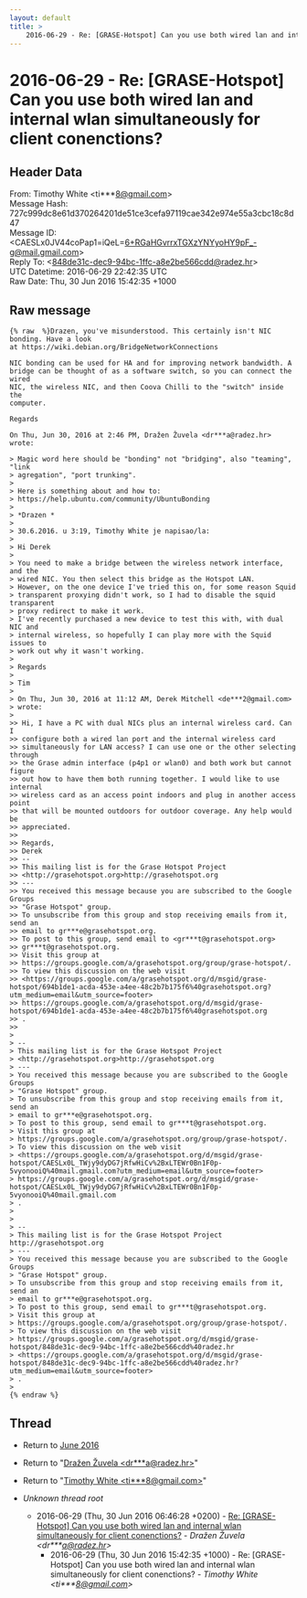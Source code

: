 ```yaml
---
layout: default
title: >
    2016-06-29 - Re: [GRASE-Hotspot] Can you use both wired lan and internal wlan simultaneously for client conenctions?
---
```


# 2016-06-29 - Re: [GRASE-Hotspot] Can you use both wired lan and internal wlan simultaneously for client conenctions?

## Header Data

From: Timothy White \<ti***8@gmail.com\><br>
Message Hash: 727c999dc8e61d370264201de51ce3cefa97119cae342e974e55a3cbc18c8d47<br>
Message ID: \<CAESLx0JV44coPap1=iQeL=6+RGaHGvrrxTGXzYNYyoHY9pF_-g@mail.gmail.com\><br>
Reply To: \<848de31c-dec9-94bc-1ffc-a8e2be566cdd@radez.hr\><br>
UTC Datetime: 2016-06-29 22:42:35 UTC<br>
Raw Date: Thu, 30 Jun 2016 15:42:35 +1000<br>

## Raw message

```
{% raw  %}Drazen, you've misunderstood. This certainly isn't NIC bonding. Have a look
at https://wiki.debian.org/BridgeNetworkConnections

NIC bonding can be used for HA and for improving network bandwidth. A
bridge can be thought of as a software switch, so you can connect the wired
NIC, the wireless NIC, and then Coova Chilli to the "switch" inside the
computer.

Regards

On Thu, Jun 30, 2016 at 2:46 PM, Dražen Žuvela <dr***a@radez.hr>
wrote:

> Magic word here should be "bonding" not "bridging", also "teaming", "link
> agregation", "port trunking".
>
> Here is something about and how to:
> https://help.ubuntu.com/community/UbuntuBonding
>
> *Drazen *
>
> 30.6.2016. u 3:19, Timothy White je napisao/la:
>
> Hi Derek
>
> You need to make a bridge between the wireless network interface, and the
> wired NIC. You then select this bridge as the Hotspot LAN.
> However, on the one device I've tried this on, for some reason Squid
> transparent proxying didn't work, so I had to disable the squid transparent
> proxy redirect to make it work.
> I've recently purchased a new device to test this with, with dual NIC and
> internal wireless, so hopefully I can play more with the Squid issues to
> work out why it wasn't working.
>
> Regards
>
> Tim
>
> On Thu, Jun 30, 2016 at 11:12 AM, Derek Mitchell <de***2@gmail.com>
> wrote:
>
>> Hi, I have a PC with dual NICs plus an internal wireless card. Can I
>> configure both a wired lan port and the internal wireless card
>> simultaneously for LAN access? I can use one or the other selecting through
>> the Grase admin interface (p4p1 or wlan0) and both work but cannot figure
>> out how to have them both running together. I would like to use internal
>> wireless card as an access point indoors and plug in another access point
>> that will be mounted outdoors for outdoor coverage. Any help would be
>> appreciated.
>>
>> Regards,
>> Derek
>> --
>> This mailing list is for the Grase Hotspot Project
>> <http://grasehotspot.org>http://grasehotspot.org
>> ---
>> You received this message because you are subscribed to the Google Groups
>> "Grase Hotspot" group.
>> To unsubscribe from this group and stop receiving emails from it, send an
>> email to gr***e@grasehotspot.org.
>> To post to this group, send email to <gr***t@grasehotspot.org>
>> gr***t@grasehotspot.org.
>> Visit this group at
>> https://groups.google.com/a/grasehotspot.org/group/grase-hotspot/.
>> To view this discussion on the web visit
>> <https://groups.google.com/a/grasehotspot.org/d/msgid/grase-hotspot/694b1de1-acda-453e-a4ee-48c2b7b175f6%40grasehotspot.org?utm_medium=email&utm_source=footer>
>> https://groups.google.com/a/grasehotspot.org/d/msgid/grase-hotspot/694b1de1-acda-453e-a4ee-48c2b7b175f6%40grasehotspot.org
>> .
>>
>
> --
> This mailing list is for the Grase Hotspot Project
> <http://grasehotspot.org>http://grasehotspot.org
> ---
> You received this message because you are subscribed to the Google Groups
> "Grase Hotspot" group.
> To unsubscribe from this group and stop receiving emails from it, send an
> email to gr***e@grasehotspot.org.
> To post to this group, send email to gr***t@grasehotspot.org.
> Visit this group at
> https://groups.google.com/a/grasehotspot.org/group/grase-hotspot/.
> To view this discussion on the web visit
> <https://groups.google.com/a/grasehotspot.org/d/msgid/grase-hotspot/CAESLx0L_TWjy9dyDG7jRfwHiCv%2BxLTEWr0Bn1F0p-5vyonooiQ%40mail.gmail.com?utm_medium=email&utm_source=footer>
> https://groups.google.com/a/grasehotspot.org/d/msgid/grase-hotspot/CAESLx0L_TWjy9dyDG7jRfwHiCv%2BxLTEWr0Bn1F0p-5vyonooiQ%40mail.gmail.com
> .
>
>
> --
> This mailing list is for the Grase Hotspot Project http://grasehotspot.org
> ---
> You received this message because you are subscribed to the Google Groups
> "Grase Hotspot" group.
> To unsubscribe from this group and stop receiving emails from it, send an
> email to gr***e@grasehotspot.org.
> To post to this group, send email to gr***t@grasehotspot.org.
> Visit this group at
> https://groups.google.com/a/grasehotspot.org/group/grase-hotspot/.
> To view this discussion on the web visit
> https://groups.google.com/a/grasehotspot.org/d/msgid/grase-hotspot/848de31c-dec9-94bc-1ffc-a8e2be566cdd%40radez.hr
> <https://groups.google.com/a/grasehotspot.org/d/msgid/grase-hotspot/848de31c-dec9-94bc-1ffc-a8e2be566cdd%40radez.hr?utm_medium=email&utm_source=footer>
> .
>
{% endraw %}
```

## Thread

+ Return to [June 2016](/archive/2016/06)

+ Return to "[Dražen Žuvela <dr***a<span>@</span>radez.hr>](/authors/dr___a_at_radez_hr)"
+ Return to "[Timothy White <ti***8<span>@</span>gmail.com>](/authors/ti___8_at_gmail_com)"

+ _Unknown thread root_
  + 2016-06-29 (Thu, 30 Jun 2016 06:46:28 +0200) - [Re: [GRASE-Hotspot] Can you use both wired lan and internal wlan simultaneously for client conenctions?](/archive/2016/06/7cac8a98cae2895164983cd9cda48b148181795f7b6ff446016309f1dd027b4f) - _Dražen Žuvela \<dr***a@radez.hr\>_
    + 2016-06-29 (Thu, 30 Jun 2016 15:42:35 +1000) - Re: [GRASE-Hotspot] Can you use both wired lan and internal wlan simultaneously for client conenctions? - _Timothy White \<ti***8@gmail.com\>_

